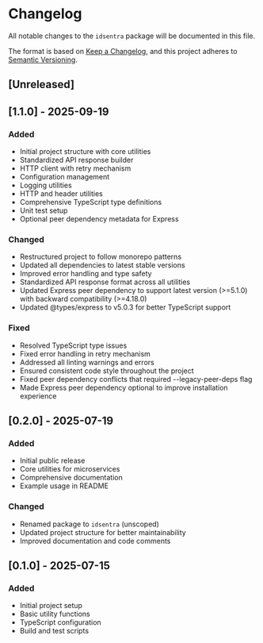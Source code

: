 # Changelog

All notable changes to the `idsentra` package will be documented in this file.

The format is based on [Keep a Changelog](https://keepachangelog.com/en/1.0.0/),
and this project adheres to [Semantic Versioning](https://semver.org/spec/v2.0.0.html).

## [Unreleased]

## [1.1.0] - 2025-09-19

### Added
- Initial project structure with core utilities
- Standardized API response builder
- HTTP client with retry mechanism
- Configuration management
- Logging utilities
- HTTP and header utilities
- Comprehensive TypeScript type definitions
- Unit test setup
- Optional peer dependency metadata for Express

### Changed
- Restructured project to follow monorepo patterns
- Updated all dependencies to latest stable versions
- Improved error handling and type safety
- Standardized API response format across all utilities
- Updated Express peer dependency to support latest version (>=5.1.0) with backward compatibility (>=4.18.0)
- Updated @types/express to v5.0.3 for better TypeScript support

### Fixed
- Resolved TypeScript type issues
- Fixed error handling in retry mechanism
- Addressed all linting warnings and errors
- Ensured consistent code style throughout the project
- Fixed peer dependency conflicts that required --legacy-peer-deps flag
- Made Express peer dependency optional to improve installation experience

## [0.2.0] - 2025-07-19

### Added
- Initial public release
- Core utilities for microservices
- Comprehensive documentation
- Example usage in README

### Changed
- Renamed package to `idsentra` (unscoped)
- Updated project structure for better maintainability
- Improved documentation and code comments

## [0.1.0] - 2025-07-15

### Added
- Initial project setup
- Basic utility functions
- TypeScript configuration
- Build and test scripts
